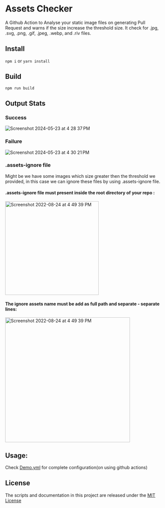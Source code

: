 # Assets Checker
A Github Action to Analyse your static image files on generating Pull Request and warns if the size increase the threshold size. It check for .jpg, .svg, .png, .gif, .jpeg, .webp, and .riv files. 

## Install
```npm i```
or
```yarn install```

## Build
```
npm run build
```


## Output Stats

### Success
![Screenshot 2024-05-23 at 4 28 37 PM](https://github.com/immutable/assets-checker/assets/1452237/5d586d4f-9e49-499b-8459-ebe22863b847)

### Failure
![Screenshot 2024-05-23 at 4 30 21 PM](https://github.com/immutable/assets-checker/assets/1452237/7e39fbe3-af4a-43ff-a16a-e5e0a84321f9)

### .assets-ignore file
Might be we have some images which size greater then the threshold we provided, in this case we can ignore these files by using .assets-ignore file.

#### .assets-ignore file must present inside the root directory of your repo :

<img width="300" alt="Screenshot 2022-08-24 at 4 49 39 PM" src="https://user-images.githubusercontent.com/61680562/240576818-7326f846-7d78-43e1-8b21-db96b9cb27a0.png">

#### The ignore assets name must be add as full path and separate - separate lines:
<img width="400" alt="Screenshot 2022-08-24 at 4 49 39 PM" src="https://user-images.githubusercontent.com/61680562/240576944-fdba0c9f-f349-4a1b-b9d5-adf569d73601.png">

## Usage:

Check [Demo.yml](./demo.yml) for complete configuration(on using github actions)

## License
The scripts and documentation in this project are released under the [MIT License](./LICENSE)
